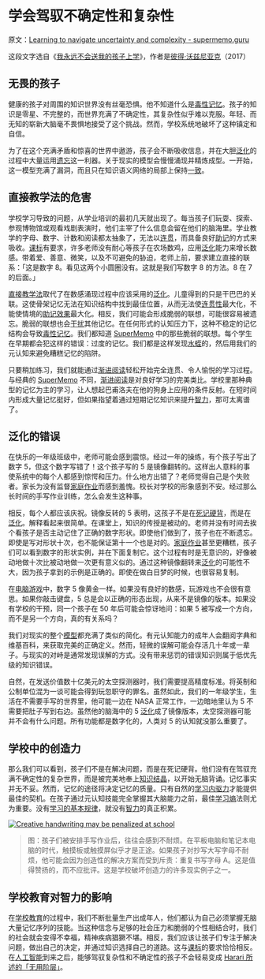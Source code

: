 # 学会驾驭不确定性和复杂性

原文：[Learning to navigate uncertainty and complexity - supermemo.guru](https://supermemo.guru/wiki/Learning_to_navigate_uncertainty_and_complexity)

这段文字选自《[我永远不会送我的孩子上学](https://supermemo.guru/wiki/Problem_of_Schooling)》，作者是[彼得·沃兹尼亚克](https://supermemo.guru/wiki/Piotr_Wozniak)（2017）

## 无畏的孩子

健康的孩子对周围的知识世界没有丝毫恐惧。他不知道什么是[毒性记忆](https://supermemo.guru/wiki/Toxic_memory)。孩子的知识是零星、不完整的，而世界充满了不确定性，其复杂性似乎难以克服。年轻、而无知的崭新大脑毫不畏惧地接受了这个挑战。然而，学校系统地破坏了这种镇定和自信。

为了在这个充满矛盾和惊喜的世界中遨游，孩子会不断吸收信息，并在大胆[泛化](https://supermemo.guru/wiki/Generalization)的过程中大量运用[遗忘](https://supermemo.guru/wiki/Forgetting)这一利器。关于现实的模型会慢慢涌现并精炼成型。一开始，这一模型充满了漏洞，而且只在知识语义网络的局部上保持[一致](https://supermemo.guru/wiki/Consistent)。

## 直接教学法的危害

学校学习导致的问题，从学业培训的最初几天就出现了。每当孩子们玩耍、探索、参观博物馆或观看戏剧表演时，他们主宰了什么信息会留在他们的脑海里。学业教学的字母、数字、计数和阅读都太抽象了，无法以[连贯](https://supermemo.guru/wiki/Coherent)，而具备良好[助记](https://supermemo.guru/wiki/Mnemonic)的方式来吸收。[课标](https://supermemo.guru/wiki/Curriculum)有要求，许多老师没有耐心等孩子在农场数鸡，应用[泛化](https://supermemo.guru/wiki/Generalization)能力来增长数感。带着爱、善意、微笑，以及不可避免的胁迫，老师上前，要求建立直接的联系：「这是数字 8。看见这两个小圆圈没有。这就是我们写数字 8 的方法。8 在 7 的后面。」

[直接教学法](https://supermemo.guru/wiki/Direct_instruction)取代了在数感涌现过程中应该采用的[泛化](https://supermemo.guru/wiki/Generalization)。儿童得到的只是干巴巴的关联。这使骨架记忆无法在知识结构中找到最佳位置，从而无法使[连贯性](https://supermemo.guru/wiki/Coherence)最大化，不能使情境的[助记效果](https://supermemo.guru/wiki/Mnemonic_power)最大化。相反，我们可能会形成脆弱的联想，可能很容易被遗忘。脆弱的联想也会[干扰](https://supermemo.guru/wiki/Interfere)其他记忆。在任何形式的认知压力下，这种不稳定的记忆结构会导致[毒性记忆](https://supermemo.guru/wiki/Toxic_memory)。我们都知道 [SuperMemo](https://supermemo.guru/wiki/SuperMemo) 中的那些脆弱的联想。每个学生在早期都会犯这样的错误：过度的记忆。我们都是这样发现[水蛭](https://supermemo.guru/wiki/Leech)的，然后用我们的元认知来避免糟糕记忆的陷阱。

只要稍加练习，我们就能通过[渐进阅读](https://supermemo.guru/wiki/Incremental_reading)轻松开始完全连贯、令人愉悦的学习过程。与经典的 [SuperMemo](https://supermemo.guru/wiki/SuperMemo) 不同，[渐进阅读](https://supermemo.guru/wiki/Incremental_reading)是对良好学习的完美类比。学校里那种典型的记忆为主的学习，让人想起巴甫洛夫在他的狗身上应用的条件反射。在短时间内形成大量记忆挺好，但如果指望着通过短期记忆知识来提升[智力](https://supermemo.guru/wiki/Intelligence)，那可太离谱了。

## 泛化的错误

在快乐的一年级班级中，老师可能会感到震惊。经过一年的操练，有个孩子写出了数字 5，但这个数字写错了！这个孩子写的 5 是镜像翻转的。这样出人意料的事使系统中的每个人都感到惊愕和压力。什么地方出错了？老师觉得自己是个失败者。家长为没有监督[家庭作业](https://supermemo.guru/wiki/Homework)而感到羞愧。校长对学校的形象感到不安。经过那么长时间的手写作业训练，怎么会发生这种事。

相反，每个人都应该庆祝。镜像反转的 5 表明，这孩子不是在[死记硬背](https://supermemo.guru/wiki/Cramming)，而是在[泛化](https://supermemo.guru/wiki/Generalization)。解释看起来很简单。在课堂上，知识的传授是被动的。老师并没有时间去挨个看孩子是否主动记住了正确的数字形状。即使他们做到了，孩子也在不断遗忘。即使是写对形状十次，也不能保证第十一个也是对的。[家庭作业](https://supermemo.guru/wiki/Homework)甚至更糟糕，孩子们可以看到数字的形状实例，并在下面复制它。这个过程有时是无意识的，好像被动地做十次比被动地做一次更有意义似的。通过这种镜像翻转来[泛化](https://supermemo.guru/wiki/Generalization)的可能性不大，因为孩子拿到的示例是正确的。即使在做白日梦的时候，也很容易复制。

在[电脑游戏](https://supermemo.guru/wiki/Computer_games)中，数字 5 像黄金一样。如果没有良好的数感，玩游戏也不会很有意思。如果你敲击键盘，5 总是会以正确的形态出现，从来不是镜像的版本。如果没有学校的干预，同一个孩子在 50 年后可能会惊讶地问：如果 5 被写成一个方向，而不是另一个方向，真的有关系吗？

我们对现实的整个[模型](https://supermemo.guru/wiki/Model)都充满了类似的简化。有元认知能力的成年人会翻阅字典和维基百科，来获取完美的正确定义。然而，轻微的误解可能会存活几十年或一辈子。与现实的对峙是通常发现误解的方式。没有带来惩罚的错误知识则属于低优先级的知识错误。

自然，在发送价值数十亿美元的太空探测器时，我们需要提高精度标准。将英制和公制单位混为一谈可能会得到玩忽职守的罪名。虽然如此，我们的一年级学生，生活在不需要手写的世界里，他可能一边在 NASA 正常工作，一边暗地里认为 5 不需要把肚子写到右边。虽然他的脑海中的 5 [泛化](ttps://supermemo.guru/wiki/Generalization)成了镜像版本，太空探测器可能并不会有什么问题。所有功能都是数字化的，人类对 5 的认知就没那么重要了。

## 学校中的创造力

那么我们可以看到，孩子们不是在解决问题，而是在死记硬背。他们没有在驾驭充满不确定性的复杂世界，而是被完美地奉上[知识结晶](https://supermemo.guru/wiki/Knowledge_crystallization)，以开始无脑背诵。记忆事实并无不妥。然而，记忆的途径将决定记忆的质量。只有自然的[学习内驱力](https://supermemo.guru/wiki/Learn_drive)才能提供最佳的契机。在孩子通过元认知技能完全掌握其大脑能力之前，最佳[学习熵](https://supermemo.guru/wiki/Learntropy)法则尤为重要。没有[学习的基本规律](https://supermemo.guru/wiki/Fundamental_law_of_learning)，就没有[智力](https://supermemo.guru/wiki/Intelligence)的真正积累。

[![Creative handwriting may be penalized at school](https://supermemo.guru/images/thumb/5/5b/Creative_handwriting_penalized_at_school.png/400px-Creative_handwriting_penalized_at_school.png)](https://supermemo.guru/wiki/File:Creative_handwriting_penalized_at_school.png)

> 图：孩子们被安排手写作业后，往往会感到不耐烦。在平板电脑和笔记本电脑的时代，触摸板或触摸屏似乎才是正途。如果孩子对抄写大写字母不耐烦，他可能会因为创造性的解决方案而受到斥责：重复书写字母 A。这是值得赞扬的，而不应批评。这是学校破坏创造力的许多现实例子之一。

## 学校教育对智力的影响

在[学校教育](https://supermemo.guru/wiki/Schooling)的过程中，我们不断批量生产出成年人，他们都认为自己必须掌握无脑大量记忆序列的技能。当这种信念与足够的社会压力和脆弱的个性相结合时，我们的社会就会变得不幸福，精神疾病猖獗不堪。相反，我们应该让孩子们专注于解决问题，做出自己的决定，并通过知识选择自己的道路。这与[课标](https://supermemo.guru/wiki/Curriculum)的要求恰恰相反。在[人工智能](https://supermemo.guru/wiki/Artificial_intelligence)到来之后，能够驾驭复杂性和不确定性的孩子不会轻易变成 [Harari 所述的「无用阶层」](https://supermemo.guru/wiki/Harari)。